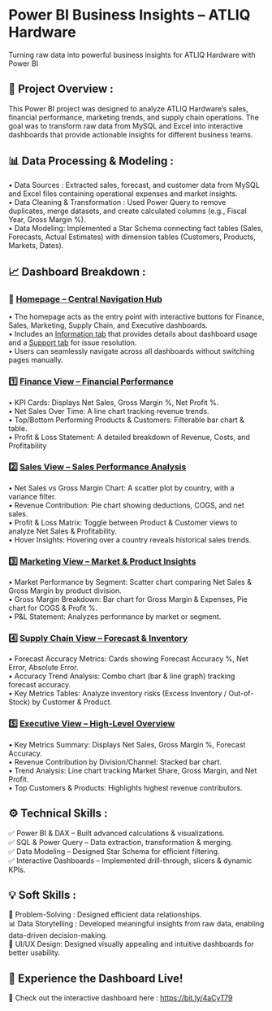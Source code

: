 # Power BI Business Insights – ATLIQ Hardware

Turning raw data into powerful business insights for ATLIQ Hardware with Power BI

## 📌 Project Overview :

This Power BI project was designed to analyze ATLIQ Hardware’s sales, financial performance, marketing trends, and supply chain operations. The goal was to transform raw data from MySQL and Excel into interactive dashboards that provide actionable insights for different business teams.

## 📊 Data Processing & Modeling :

• Data Sources : Extracted sales, forecast, and customer data from MySQL and Excel files containing operational expenses and market insights. <br>
• Data Cleaning & Transformation : Used Power Query to remove duplicates, merge datasets, and create calculated columns (e.g., Fiscal Year, Gross Margin %). <br>
• Data Modeling: Implemented a Star Schema connecting fact tables (Sales, Forecasts, Actual Estimates) with dimension tables (Customers, Products, Markets, Dates). <br>

## 📈 Dashboard Breakdown :

### 📌 [Homepage – Central Navigation Hub](https://github.com/sumitnandi-IT/Power-BI-Business-Insights-Data-Modeling-Dashboard-Analytics/blob/main/Homepage.png)

• The homepage acts as the entry point with interactive buttons for Finance, Sales, Marketing, Supply Chain, and Executive dashboards. <br>
• Includes an [Information tab](https://github.com/sumitnandi-IT/Power-BI-Business-Insights-Data-Modeling-Dashboard-Analytics/blob/main/information.png) that provides details about dashboard usage and a [Support tab](https://github.com/sumitnandi-IT/Power-BI-Business-Insights-Data-Modeling-Dashboard-Analytics/blob/main/support.png) for issue resolution. <br>
• Users can seamlessly navigate across all dashboards without switching pages manually. <br>

### 1️⃣ [Finance View – Financial Performance](https://github.com/sumitnandi-IT/Power-BI-Business-Insights-Data-Modeling-Dashboard-Analytics/blob/main/Finance.png)

• KPI Cards: Displays Net Sales, Gross Margin %, Net Profit %. <br>
• Net Sales Over Time: A line chart tracking revenue trends. <br>
• Top/Bottom Performing Products & Customers: Filterable bar chart & table. <br>
• Profit & Loss Statement: A detailed breakdown of Revenue, Costs, and Profitability <br>

### 2️⃣ [Sales View – Sales Performance Analysis](https://github.com/sumitnandi-IT/Power-BI-Business-Insights-Data-Modeling-Dashboard-Analytics/blob/main/Sales.png)

• Net Sales vs Gross Margin Chart: A scatter plot by country, with a variance filter. <br>
• Revenue Contribution: Pie chart showing deductions, COGS, and net sales. <br>
• Profit & Loss Matrix: Toggle between Product & Customer views to analyze Net Sales & Profitability. <br>
• Hover Insights: Hovering over a country reveals historical sales trends. <br>

### 3️⃣ [Marketing View – Market & Product Insights](https://github.com/sumitnandi-IT/Power-BI-Business-Insights-Data-Modeling-Dashboard-Analytics/blob/main/Marketing.png)

• Market Performance by Segment: Scatter chart comparing Net Sales & Gross Margin by product division. <br>
• Gross Margin Breakdown: Bar chart for Gross Margin & Expenses, Pie chart for COGS & Profit %. <br>
• P&L Statement: Analyzes performance by market or segment. <br>

### 4️⃣ [Supply Chain View – Forecast & Inventory](https://github.com/sumitnandi-IT/Power-BI-Business-Insights-Data-Modeling-Dashboard-Analytics/blob/main/Supply%20chain.png)


• Forecast Accuracy Metrics: Cards showing Forecast Accuracy %, Net Error, Absolute Error. <br>
• Accuracy Trend Analysis: Combo chart (bar & line graph) tracking forecast accuracy. <br>
• Key Metrics Tables: Analyze inventory risks (Excess Inventory / Out-of-Stock) by Customer & Product. <br>

### 5️⃣ [Executive View – High-Level Overview](https://github.com/sumitnandi-IT/Power-BI-Business-Insights-Data-Modeling-Dashboard-Analytics/blob/main/Executive.png)

• Key Metrics Summary: Displays Net Sales, Gross Margin %, Forecast Accuracy. <br>
• Revenue Contribution by Division/Channel: Stacked bar chart. <br>
• Trend Analysis: Line chart tracking Market Share, Gross Margin, and Net Profit. <br>
• Top Customers & Products: Highlights highest revenue contributors. <br>

## ⚙️ Technical Skills :

✅ Power BI & DAX – Built advanced calculations & visualizations. <br>
✅ SQL & Power Query – Data extraction, transformation & merging. <br>
✅ Data Modeling – Designed Star Schema for efficient filtering. <br>
✅ Interactive Dashboards – Implemented drill-through, slicers & dynamic KPIs. <br>

## 💡 Soft Skills :

🌟 Problem-Solving : Designed efficient data relationships. <br>
📊 Data Storytelling : Developed meaningful insights from raw data, enabling data-driven decision-making. <br>
🎨 UI/UX Design: Designed visually appealing and intuitive dashboards for better usability. <br>

## 🚀 Experience the Dashboard Live! <br>
📌 Check out the interactive dashboard here : https://bit.ly/4aCyT79






